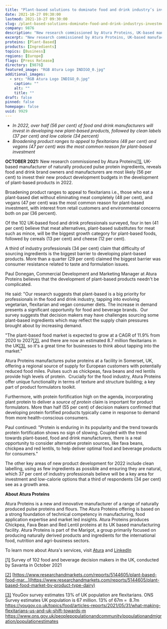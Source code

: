 ```yaml
---
title: "Plant-based solutions to dominate food and drink industry’s investment in new product development in 2022"
date: 2021-10-27 09:30:00
lastmod: 2021-10-27 09:30:00
slug: /plant-based-solutions-dominate-food-and-drink-industrys-investment-new-product-development
company: 9876
description: "New research commissioned by Atura Proteins, UK-based manufacturer of naturally produced pulse protein ingredients, reveals food and drink brand owners and manufacturers are most likely (56 per cent) to invest their new product development budgets in the development of plant-based products in 2022."
excerpt: "New research commissioned by Atura Proteins, UK-based manufacturer of naturally produced pulse protein ingredients, reveals food and drink brand owners and manufacturers are most likely (56 per cent) to invest their new product development budgets in the development of plant-based products in 2022."
proteins: [Plant-Based]
products: [Ingredients]
topics: [Business]
regions: [Europe]
flags: [Press Release]
directory: [9876]
featured_image: "RGB Atura Logo INDIGO_0.jpg"
additional_images:
  - src: "RGB Atura Logo INDIGO_0.jpg"
    caption: ""
    alt: ""
    title: ""
draft: false
pinned: false
homepage: false
uuid: 9929
---
```

-   *In 2022, over half (56 per cent) of food and drink manufacturers
    will invest in developing new plant-based products, followed by
    clean labels (37 per cent) and low calorie (34 percent)*
-   *Broadening product ranges to appeal to flexitarians (48 per cent)
    and vegans (47 per cent) was the most common reason for plant-based
    investment*

**OCTOBER 2021:** New research commissioned by Atura
Proteins[\[1\]](#_ftn1), UK-based manufacturer of naturally produced
pulse protein ingredients, reveals food and drink brand owners and
manufacturers are most likely (56 per cent) to invest their new product
development budgets in the development of plant-based products in 2022.

Broadening product ranges to appeal to flexitarians i.e., those who eat
a plant-based diet without eliminating meat completely (48 per cent),
and vegans (47 per cent) was the most common reason for plant-based
investment, with interest from retail customers and environmental
concerns both on par (36 percent).

Of the 102 UK-based food and drink professionals surveyed, four in ten
(41 per cent) believe that meat alternatives, plant-based substitutes
for meat such as mince, will be the biggest growth category for
plant-based foods, followed by cereals (13 per cent) and cheese (12 per
cent).

A third of industry professionals (34 per cent) claim that difficulty of
sourcing ingredients is the biggest barrier to developing plant-based
products. More than a quarter (29 per cent) claimed the biggest barrier
was consumer resistance related to taste and formulation issues.

Paul Donegan, Commercial Development and Marketing Manager at Atura
Proteins believes that the development of plant-based products needn't
be complicated. 

He said: "Our research suggests that plant-based is a big priority for
professionals in the food and drink industry, tapping into evolving
vegetarian, flexitarian and vegan consumer diets. The increase in demand
presents a significant opportunity for food and beverage brands.  Our
survey suggests that decision makers may have challenges sourcing some
plant-based ingredients which may reflect the supply chain pressures
brought about by increasing demand.

"The plant-based food market is expected to grow at a CAGR of 11.9% from
2020 to 2027[\[2\]](#_ftn2), and there are now an estimated 8.7 million
flexitarians in the UK[\[3\]](#_ftn3), so it's a great time for
businesses to think about tapping into the market." 

Atura Proteins manufactures pulse proteins at a facility in Somerset,
UK, offering a regional source of supply for European customers with
potentially reduced food miles. Pulses such as chickpeas, fava beans and
red lentils provide high levels of protein.  Crucially for the food
industry, Atura Proteins offer unique functionality in terms of texture
and structure building; a key part of product formulators toolkit.

Furthermore, with protein fortification high on the agenda,
incorporating plant protein to deliver a *source of protein* claim is
important for product formulators. More than half (55 per cent) of
decision makers confirmed that developing protein fortified products
typically came in response to demand from more health-conscious
consumers.

Paul continued: "Protein is enduring in its popularity and the trend
towards protein fortification shows no sign of slowing. Coupled with the
trend towards plant-based, food and drink manufacturers, there is a real
opportunity to consider alternative protein sources, like fava beans,
chickpea and red lentils, to help deliver optimal food and beverage
products for consumers."

The other key areas of new product development for 2022 include clean
labelling, using as few ingredients as possible and ensuring they are
natural, which 37 per cent of industry professionals believe will be a
key area for investment and low-calorie options that a third of
respondents (34 per cent) see as a growth area.

**About Atura Proteins**

Atura Proteins is a new and innovative manufacturer of a range of
naturally produced pulse proteins and flours. The Atura Proteins
offering is based on a strong foundation of technical competency in
manufacturing, food application expertise and market led insights. Atura
Proteins produces Chickpea, Fava Bean and Red Lentil proteins at its UK
based manufacturing facility. Atura Proteins is part of the Marigot, a
group primarily focused on producing naturally derived products and
ingredients for the international food, nutrition and agri-business
sectors.

To learn more about Atura's services, visit
[Atura](https://aturaproteins.com/) and
[LinkedIn](https://www.linkedin.com/company/atura-proteins/) 

[\[](#_ftnref1)1[\]](#_ftnref1) Survey of 102 food and beverage decision
makers in the UK, conducted by Savanta in October 2021

[\[2\]](#_ftnref2)
[https://www.researchandmarkets.com/reports/5144605/plant-based-food-mar...](https://www.researchandmarkets.com/reports/5144605/plant-based-food-market-by-product-type-dairy)

[\[3\]](#_ftnref3) YouGov survey estimates 13% of UK population are
flexitarians. ONS Survey estimates UK population is 67 million. 13% of
67m =  8.7m
<https://yougov.co.uk/topics/food/articles-reports/2021/05/31/what-making-flexitarians-us-and-uk-shift-towards-m>
<https://www.ons.gov.uk/peoplepopulationandcommunity/populationandmigration/populationestimates>
